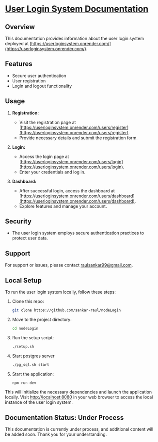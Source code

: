 # [User Login System Documentation](https://userloginsystem.onrender.com/)

## Overview
This documentation provides information about the user login system deployed at [https://userloginsystem.onrender.com/](https://userloginsystem.onrender.com/).

## Features
- Secure user authentication
- User registration
- Login and logout functionality

## Usage
1. **Registration:**
   - Visit the registration page at [https://userloginsystem.onrender.com/users/register](https://userloginsystem.onrender.com/users/register).
   - Provide necessary details and submit the registration form.

2. **Login:**
   - Access the login page at [https://userloginsystem.onrender.com/users/login](https://userloginsystem.onrender.com/users/login).
   - Enter your credentials and log in.

3. **Dashboard:**
   - After successful login, access the dashboard at [https://userloginsystem.onrender.com/users/dashboard](https://userloginsystem.onrender.com/users/dashboard).
   - Explore features and manage your account.

## Security
- The user login system employs secure authentication practices to protect user data.

## Support
For support or issues, please contact [raulsankar99@gmail.com](mailto:raulsankar99@gmail.com).

## Local Setup
To run the user login system locally, follow these steps:
1. Clone this repo:
   ```bash
   git clone https://github.com/sankar-raul/nodeLogin
   ```
2. Move to the project directory:
   ```bash
   cd nodeLogin
   ```
3. Run the setup script:
    ```bash
    ./setup.sh
    ```
4. Start postgres server
   ```bash
   ./pg_sql.sh start
   ```
5. Start the application:
    ```bash
    npm run dev
    ```

This will initialize the necessary dependencies and launch the application locally. Visit [http://localhost:8080](http://localhost:8080) in your web browser to access the local instance of the user login system.

## Documentation Status: Under Process
This documentation is currently under process, and additional content will be added soon. Thank you for your understanding.

